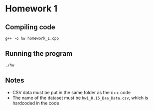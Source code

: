 # Homework 1

## Compiling code

```shell
g++ -o hw homework_1.cpp 
```

## Running the program
```shell
./hw
```

## Notes

* CSV data must be put in the same folder as the c++ code
* The name of the dataset must be `hw1_H.15_Baa_Data.csv`, which is hardcoded in the code